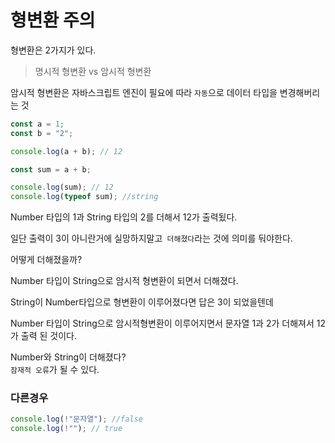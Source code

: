 # 형변환 주의

형변환은 2가지가 있다.

> 명시적 형변환 vs 암시적 형변환

암시적 형변환은 자바스크립트 엔진이 필요에 따라 `자동`으로 데이터 타입을 변경해버리는 것

```js
const a = 1;
const b = "2";

console.log(a + b); // 12

const sum = a + b;

console.log(sum); // 12
console.log(typeof sum); //string
```

Number 타입의 1과 String 타입의 2를 더해서 12가 출력됬다.

일단 출력이 3이 아니란거에 실망하지말고` 더해졌다`라는 것에 의미를 둬야한다.

어떻게 더해졌을까?

Number 타입이 String으로 암시적 형변환이 되면서 더해졌다.

String이 Number타입으로 형변환이 이루어졌다면 답은 3이 되었을텐데

Number 타입이 String으로 암시적형변환이 이루어지면서 문자열 1과 2가 더해져서 12가 출력 된 것이다.

Number와 String이 더해졌다?  
`잠재적 오류`가 될 수 있다.

### 다른경우

```js
console.log(!"문자열"); //false
console.log(!""); // true
```
